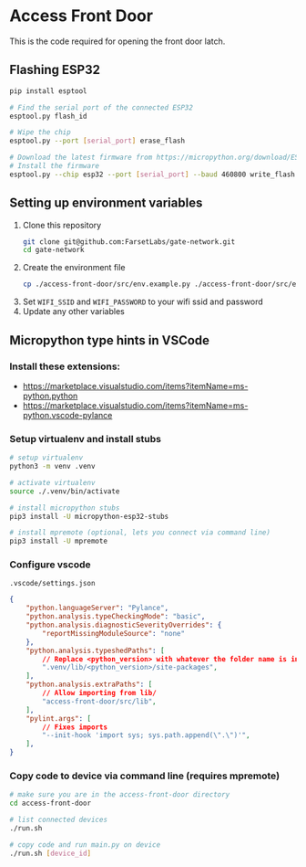 # Access Front Door

This is the code required for opening the front door latch.


## Flashing ESP32

```bash
pip install esptool

# Find the serial port of the connected ESP32
esptool.py flash_id

# Wipe the chip
esptool.py --port [serial_port] erase_flash

# Download the latest firmware from https://micropython.org/download/ESP32_GENERIC/
# Install the firmware
esptool.py --chip esp32 --port [serial_port] --baud 460800 write_flash -z 0x1000 [path_to_downloaded_bin_file]
```


## Setting up environment variables

1. Clone this repository
   ```sh
   git clone git@github.com:FarsetLabs/gate-network.git
   cd gate-network
   ```
1. Create the environment file
   ```sh
   cp ./access-front-door/src/env.example.py ./access-front-door/src/env.py
   ```
1. Set `WIFI_SSID` and `WIFI_PASSWORD` to your wifi ssid and password
1. Update any other variables


## Micropython type hints in VSCode

### Install these extensions:
* https://marketplace.visualstudio.com/items?itemName=ms-python.python
* https://marketplace.visualstudio.com/items?itemName=ms-python.vscode-pylance


### Setup virtualenv and install stubs
```bash
# setup virtualenv
python3 -m venv .venv

# activate virtualenv
source ./.venv/bin/activate

# install micropython stubs
pip3 install -U micropython-esp32-stubs

# install mpremote (optional, lets you connect via command line)
pip3 install -U mpremote
```

### Configure vscode
`.vscode/settings.json`
```json
{
    "python.languageServer": "Pylance",
    "python.analysis.typeCheckingMode": "basic",
    "python.analysis.diagnosticSeverityOverrides": {
        "reportMissingModuleSource": "none"
    },
    "python.analysis.typeshedPaths": [
        // Replace <python_version> with whatever the folder name is in .venv/lib/
        ".venv/lib/<python_version>/site-packages",
    ],
    "python.analysis.extraPaths": [
        // Allow importing from lib/
        "access-front-door/src/lib",
    ],
    "pylint.args": [
        // Fixes imports
        "--init-hook 'import sys; sys.path.append(\".\")'",
    ],
}
```


### Copy code to device via command line (requires mpremote)
```bash
# make sure you are in the access-front-door directory
cd access-front-door

# list connected devices
./run.sh

# copy code and run main.py on device
./run.sh [device_id]
```
